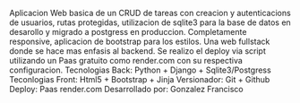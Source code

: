 Aplicacion Web basica de un CRUD de tareas con creacion y autenticacions de usuarios, rutas protegidas, utilizacion de sqlite3 para la base de datos en desarollo y migrado a postgress en produccion. Completamente responsive, aplicacion de bootstrap para los estilos. Una web fullstack donde se hace mas enfasis al backend. Se realizo el deploy via script utilizando un Paas gratuito como render.com con su respectiva configuracion.
Tecnologias Back: Python + Django + Sqlite3/Postgress
Teconlogias Front: Html5 + Bootstrap + Jinja
Versionador: Git + Github
Deploy: Paas render.com
Desarrollado por: Gonzalez Francisco
